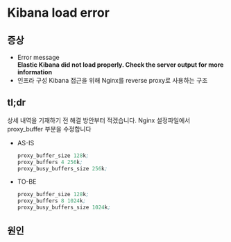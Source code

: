 # Kibana load error

## 증상
- Error message<br>
  **Elastic Kibana did not load properly. Check the server output for more information**
- 인프라 구성
    Kibana 접근을 위해 Nginx를 reverse proxy로 사용하는 구조

## tl;dr
상세 내역을 기재하기 전 해결 방안부터 적겠습니다. Nginx 설정파일에서 proxy_buffer 부분을 수정합니다

- AS-IS
    ```s
    proxy_buffer_size 128k;
	proxy_buffers 4 256k;
	proxy_busy_buffers_size 256k;
    ```
- TO-BE
    ```s
    proxy_buffer_size 128k;
	proxy_buffers 8 1024k;
	proxy_busy_buffers_size 1024k;
    ```

## 원인


